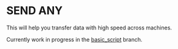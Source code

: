 # SEND ANY

This will help you transfer data with high speed across machines.

Currently work in progress in the [basic_script](https://github.com/Archaic-Mage/Send_Any/tree/basic_script) branch.

